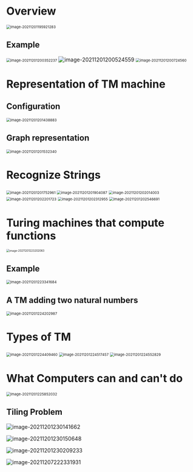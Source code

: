 # Overview

<img src="../../../../.mdnote/assets/image-20211201195921283.png" alt="image-20211201195921283" style="zoom:67%;" />

## Example

<img src="../../../../.mdnote/assets/image-20211201200352237.png" alt="image-20211201200352237" style="zoom:67%;" />

<img src="../../../../.mdnote/assets/image-20211201200524559.png" alt="image-20211201200524559" style="zoom:100%;" />

<img src="../../../../.mdnote/assets/image-20211201200724560.png" alt="image-20211201200724560" style="zoom:67%;" />

# Representation of TM machine

## Configuration

<img src="../../../../.mdnote/assets/image-20211201201438883.png" alt="image-20211201201438883" style="zoom:67%;" />

## Graph representation

<img src="../../../../.mdnote/assets/image-20211201201532340.png" alt="image-20211201201532340" style="zoom:67%;" />

# Recognize Strings

<img src="../../../../.mdnote/assets/image-20211201201752961.png" alt="image-20211201201752961" style="zoom:67%;" />

<img src="../../../../.mdnote/assets/image-20211201201904087.png" alt="image-20211201201904087" style="zoom:67%;" />

<img src="../../../../.mdnote/assets/image-20211201202014003.png" alt="image-20211201202014003" style="zoom:67%;" />

<img src="../../../../.mdnote/assets/image-20211201202201723.png" alt="image-20211201202201723" style="zoom:67%;" />

<img src="../../../../.mdnote/assets/image-20211201202312955.png" alt="image-20211201202312955" style="zoom:67%;" />

<img src="../../../../.mdnote/assets/image-20211201202546691.png" alt="image-20211201202546691" style="zoom:67%;" />

# Turing machines that compute functions

<img src="../../../../.mdnote/assets/image-20211201223202063.png" alt="image-20211201223202063" style="zoom: 50%;" />

## Example

<img src="../../../../.mdnote/assets/image-20211201223341684.png" alt="image-20211201223341684" style="zoom:67%;" />

## A TM adding two natural numbers

<img src="../../../../.mdnote/assets/image-20211201224202987.png" alt="image-20211201224202987" style="zoom:67%;" />

# Types of TM

<img src="../../../../.mdnote/assets/image-20211201224409460.png" alt="image-20211201224409460" style="zoom:67%;" />

<img src="../../../../.mdnote/assets/image-20211201224517457.png" alt="image-20211201224517457" style="zoom:67%;" />

<img src="../../../../.mdnote/assets/image-20211201224552829.png" alt="image-20211201224552829" style="zoom:67%;" />

# What Computers can and can't do

<img src="../../../../.mdnote/assets/image-20211201225852032.png" alt="image-20211201225852032" style="zoom:67%;" />

## Tiling Problem

![image-20211201230141662](../../../../.mdnote/assets/image-20211201230141662.png)

![image-20211201230150648](../../../../.mdnote/assets/image-20211201230150648.png)

![image-20211201230209233](../../../../.mdnote/assets/image-20211201230209233.png)

 ![image-20211207222331931](../../../../.mdnote/assets/image-20211207222331931.png)





